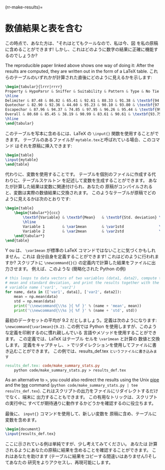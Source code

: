 (rr-make-results)=
# 数値結果と表を含む

この時点で、あなた方は、"それはとてもクールなので、私は今、図 を私の原稿に含めることができます! しかし、これはどのように数字の結果に正確に機能するのでしょうか?

The reproducible paper linked above shows one way of doing it: After the results are computed, they are written out in the form of a LaTeX table. これらのテーブルのいずれかが計算された直後にどのように見えるかを示します:

```latex
\begin{tabular}{lrrr|rrrr}
Property & HypoParsr & Sniffer & Suitability & Pattern & Type & No Tie & Full\\
\hline
Delimiter & 87.48 & 86.82 & 65.41 & 92.61 & 88.33 & 91.38 & \textbf{94.92}\\
Quotechar & 82.90 & 92.36 & 44.60 & 95.23 & 90.10 & 93.80 & \textbf{97.36}\\
Escapechar & 87.96 & 94.37 & 74.85 & 97.95 & 96.26 & 95.44 & \textbf{99.25}\\
Overall & 80.60 & 85.45 & 38.19 & 90.99 & 83.61 & 90.61 & \textbf{93.75}\\
\hline
\end{tabular}
```

このテーブルを写本に含めるには、LaTeX の `\input{}` 関数を使用することができます。 テーブルのあるファイルが `mytable.tex`と呼ばれている場合、このコマンド はそれを原稿に挿入できます:

```latex
\begin{table}
\input{mytable}
\end{table}
```

代わりに、変数を使用することです。 テーブルを個別のファイルに作成する代わりに、テーブルスケルトン を記述して変数を生成することができます。 あなたが計算した結果は変数に関連付けられ、あなたの 原稿がコンパイルされると、変数は実際の数値結果に交換されます。 このようなテーブルが原稿でどのように見えるかは次のとおりです:

```latex
\begin{table}
    \begin{tabular*}{ccc}
        \textbf{Variable} & \textbf{Mean}   & \textbf{Std. deviation} \
        \hline
        Variable 1        & \var1mean       & \var1std                \
        Variable 2        & \var2mean       & \var2std                \
    \end{tabular*}
\end{table}
```

Y<unk> ou は、 `\var1mean` が標準の LaTeX コマンドではないことに気づくかもしれません。これは 自分自身を定義することができます! これはどのように行われますか? スクリプトに `\newcommand{}{}` の定義内で計算した結果をファイルに出力させます。 例えば、このような (簡略化された Python の例)

```python
# this loops to data vectors of two variables (data1, data2), compute the
# mean and standard deviation, and print the results together with the
# variable name ('var1', 'var2')
for name, data in (['var1', data1], ['var2', data2]):
    mean = np.mean(data)
    std = np.mean(data)
    print('\\newcommand{\\%s }{ %f }' % (name + 'mean', mean))
    print('\\newcommand{\\%s }{ %f }' % (name + 'std', std))
```

最初のデータセットの平均が 9.2 だとしましょう。定義は次のようになります: `\newcommand{\var1mean}{9.2}`. この例では Python を使用しますが、このような定義を印刷するのに慣れ親しんでいる 言語やメソッドを使用することができます。 この定義では、LaTeX はテーブル セルを `\var1mean` と計算の 数値と交換します。 定義をキャプチャし、 `>` でリダイレクションを使用してファイルに書き込むことができます。 この例では、results_def.tex `というファイルに書き込みます`

```makefile
results_def.tex: code/make_summary_stats.py
    python code/make_summary_stats.py > results_def.tex
```

As an alternative to `>`, you could also redirect the results using the Unix [pipe](https://en.wikipedia.org/wiki/Pipeline_(Unix)) and the [tee](https://en.wikipedia.org/wiki/Tee_(command)) command (`python code/make_summary_stats.py | tee results_def.tex`). これはスクリプトの出力をファイルにリダイレクトするだけでなく、端末に 出力することもできます。 この有用なトリックは、スクリプトの実行中に すべてが期待通りに動作するかどうかを確認するのに役立ちます。

最後に、 `input{}` コマンドを使用して、新しい変数を 原稿に含め、テーブルに変数を含めます。

```latex
\begin{document}
\input{results_def.tex}
```

ここに示されている例は単純ですが、少し考えてみてください。 あなたは 計算されるようにあなたの原稿に結果を含めることを確認することができます。 これはあなたを助けます (テーブルに結果をコピーする間違いはありません!)そしてあなたの 研究をよりアクセスし、再現可能にします。
